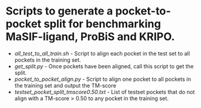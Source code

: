 # Scripts to generate a pocket-to-pocket split for benchmarking MaSIF-ligand, ProBiS and KRIPO.

+ *all_test_to_all_train.sh* - Script to align each pocket in the test set to all pockets in the training set. 
+ *get_split.py* - Once pockets have been aligned, call this script to get the split. 
+ *pocket_to_pocket_align.py*	- Script to align one pocket to all pockets in the training set and output the TM-score
+ *testset_pocket_split_tmscore0.50.txt* - List of testset pockets that do not align with a TM-score > 0.50 to any pocket in the training set.
